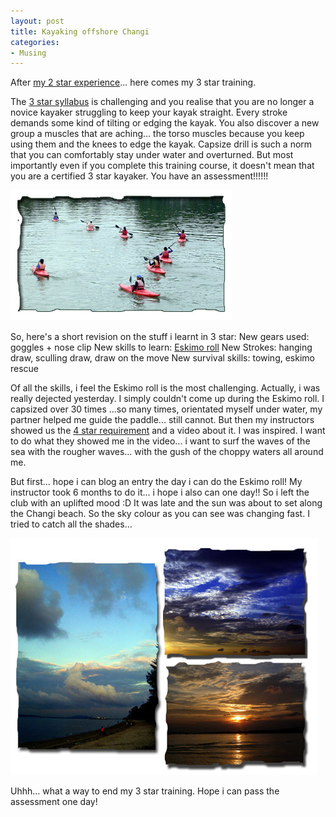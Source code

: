 ```yaml
---
layout: post
title: Kayaking offshore Changi
categories:
- Musing
---
```



After [my 2 star experience](/mixed-adventure)... here comes my 3 star training.

The [3 star syllabus](http://www.scf.org.sg/Awards/Personal3.html) is challenging and you realise that you are no longer a novice kayaker struggling to keep your kayak straight. Every stroke demands some kind of tilting or edging the kayak. You also discover a new group a muscles that are aching... the torso muscles because you keep using them and the knees to edge the kayak. Capsize drill is such a norm that you can comfortably stay under water and overturned. But most importantly even if you complete this training course, it doesn't mean that you are a certified 3 star kayaker. You have an assessment!!!!!!

![](/img/ka.jpg)

So, here's a short revision on the stuff i learnt in 3 star: New gears used: goggles + nose clip New skills to learn: [Eskimo roll](http://gorp.away.com/gorp/publishers/menasha/pad_bomb.htm) New Strokes: hanging draw, sculling draw, draw on the move New survival skills: towing, eskimo rescue

Of all the skills, i feel the Eskimo roll is the most challenging. Actually, i was really dejected yesterday. I simply couldn't come up during the Eskimo roll. I capsized over 30 times ...so many times, orientated myself under water, my partner helped me guide the paddle... still cannot. But then my instructors showed us the [4 star requirement](http://www.scf.org.sg/Awards/Personal4S.html) and a video about it. I was inspired. I want to do what they showed me in the video... i want to surf the waves of the sea with the rougher waves... with the gush of the choppy waters all around me.

But first... hope i can blog an entry the day i can do the Eskimo roll! My instructor took 6 months to do it... i hope i also can one day!! So i left the club with an uplifted mood :D It was late and the sun was about to set along the Changi beach. So the sky colour as you can see was changing fast. I tried to catch all the shades...

![](/img/skies.jpg)

Uhhh... what a way to end my 3 star training. Hope i can pass the assessment one day!
